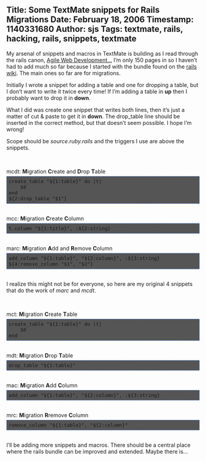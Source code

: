 Title: Some TextMate snippets for Rails Migrations
Date: February 18, 2006
Timestamp: 1140331680
Author: sjs
Tags: textmate, rails, hacking, rails, snippets, textmate
----

<p>My arsenal of snippets and macros in TextMate is building as I read through the rails canon, <a href="http://web.archive.org/web/20060615034816/http://www.pragmaticprogrammer.com/titles/rails/" title="Agile Web Development With Rails">Agile Web Development…</a> I’m only 150 pages in so I haven’t had to add much so far because I started with the bundle found on the <a href="http://web.archive.org/web/20060615034816/http://wiki.rubyonrails.org/rails/pages/TextMate">rails wiki</a>. The main ones so far are for migrations.</p><p>Initially I wrote a snippet for adding a table and one for dropping a table, but I don’t want to write it twice every time! If I’m adding a table in <strong>up</strong> then I probably want to drop it in <strong>down</strong>.</p>

<p>What I did was create one snippet that writes both lines, then it’s just a matter of cut &amp; paste to get it in <strong>down</strong>. The drop_table line should be inserted in the correct method, but that doesn’t seem possible. I hope I’m wrong!</p>

<p>Scope should be <em>source.ruby.rails</em> and the triggers I use are above the snippets.  </p>

<p>&nbsp;</p>

<p>mcdt: <strong>M</strong>igration <strong>C</strong>reate and <strong>D</strong>rop <strong>T</strong>able</p>

<pre><code>create_table "${1:table}" do |t|
    $0
end
${2:drop_table "$1"}
</code></pre>

<p>mcc: <strong>M</strong>igration <strong>C</strong>reate <strong>C</strong>olumn</p>

<pre><code>t.column "${1:title}", :${2:string}
</code></pre>

<p>marc: <strong>M</strong>igration <strong>A</strong>dd and <strong>R</strong>emove <strong>C</strong>olumn</p>

<pre><code>add_column "${1:table}", "${2:column}", :${3:string}
${4:remove_column "$1", "$2"}
</code></pre>

<p>I realize this might not be for everyone, so here are my original 4 snippets that do the work of <em>marc</em> and <em>mcdt</em>.</p>

<p>&nbsp;</p>

<p>mct: <strong>M</strong>igration <strong>C</strong>reate <strong>T</strong>able</p>

<pre><code>create_table "${1:table}" do |t|
    $0
end
</code></pre>

<p>mdt: <strong>M</strong>igration <strong>D</strong>rop <strong>T</strong>able</p>

<pre><code>drop_table "${1:table}"
</code></pre>

<p>mac: <strong>M</strong>igration <strong>A</strong>dd <strong>C</strong>olumn</p>

<pre><code>add_column "${1:table}", "${2:column}", :${3:string}
</code></pre>

<p>mrc: <strong>M</strong>igration <strong>R</strong>remove <strong>C</strong>olumn</p>

<pre><code>remove_column "${1:table}", "${2:column}"
</code></pre>

<p>I’ll be adding more snippets and macros. There should be a central place where the rails bundle can be improved and extended. Maybe there is…</p>

<!-- don't judge me -->
<style>
code {
  font-family: "Andale Mono", "Lucida Typewriter", "Bitstream Vera Sans Mono", fixed-width, monospace;
  font-size: 0.9em;
}

pre {
  background: #555;
  border: 1px dashed #5189ea;
  margin-bottom: 30px;
  margin-top: -10px;
  padding: 5px;
}
</style>
